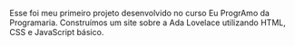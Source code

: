 Esse foi meu primeiro projeto desenvolvido no curso Eu ProgrAmo da Programaria.
Construímos um site sobre a Ada Lovelace utilizando HTML, CSS e JavaScript básico.